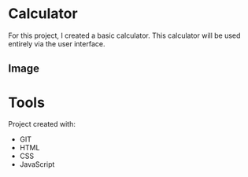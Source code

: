 # Calculator

For this project, I created a basic calculator. This calculator will be used entirely via the user interface.

## Image

<!-- ![App Screenshot](https://i.postimg.cc/GmBJmr8c/Image.jpg) -->


# Tools

Project created with:

- GIT
- HTML
- CSS
- JavaScript